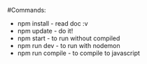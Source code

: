 #Commands:
* npm install - read doc :v
* npm update - do it!
* npm start - to run without compiled
* npm run dev - to run with nodemon
* npm run compile - to compile to javascript
